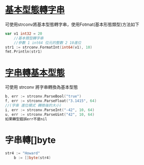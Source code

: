 # [基本型態轉字串](https://golang.org/pkg/strconv/#pkg-overview)
可使用strconv將基本型態轉字串，使用Fotmat(基本形態類型)方法如下
```go
var v1 int32 = 20
	//基本類型轉字串
	//參數 1 int64 位元的整數 2 10進位
str1 := strconv.FormatInt(int64(v1), 10)
fmt.Println(str1)
```
# [字串轉基本型態](https://golang.org/pkg/strconv/#pkg-overview)
可使用 strconv 將字串轉換為基本型態

```go
b, err := strconv.ParseBool("true")
f, err := strconv.ParseFloat("3.1415", 64)
//(字串 進位模式 轉換後的大小)
i, err := strconv.ParseInt("-42", 10, 64)
u, err := strconv.ParseUint("42", 10, 64)
如果轉型錯誤err不是nil
```
# 字串轉[]byte
```go
str4 := "Howard"
	b := []byte(str4)
```
